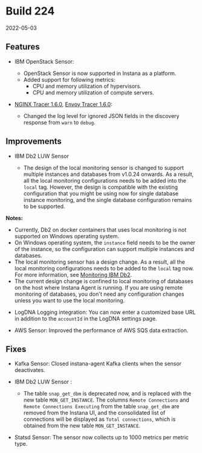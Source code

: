 # Build 224

2022-05-03

## Features

* IBM OpenStack Sensor:
  - OpenStack Sensor is now supported in Instana as a platform.
  - Added support for following metrics:
    - CPU and memory utilization of hypervisors.
    - CPU and memory utilization of compute servers.

* [NGINX Tracer 1.6.0](https://github.com/instana/nginx-tracing#160-2022-04-26), [Envoy Tracer 1.6.0](https://github.com/instana/envoy-tracing#160-2022-04-26):
  - Changed the log level for ignored JSON fields in the discovery response from `warn` to `debug`.

## Improvements

* IBM Db2 LUW Sensor

  - The design of the local monitoring sensor is changed to support multiple instances and databases from v1.0.24 onwards.
    As a result, all the local monitoring configurations needs to be added into the `local` tag.
    However, the design is compatible with the existing configuration that you might be using now for single database instance monitoring, and the single database configuration remains to be supported.
    
**Notes:**
  - Currently, Db2 on docker containers that uses local monitoring is not supported on Windows operating system.
  - On Windows operating system, the `instance` field needs to be the owner of the instance, so the configuration can support multiple instances and databases.
  - The local monitoring sensor has a design change. As a result, all the local monitoring configurations needs to be added to the `local` tag now. For more information, see [Monitoring IBM Db2](https://github.ibm.com/instana/docs/blob/main/src/pages/ecosystem/db2/index.md).
  - The current design change is confined to local monitoring of databases on the host where Instana Agent is running. If you are using remote monitoring of databases, you don't need any configuration changes unless you want to use the local monitoring.

* LogDNA Logging integration: You can now enter a customized base URL in addition to the `accountId` in the LogDNA settings page.

* AWS Sensor: Improved the performance of AWS SQS data extraction.

## Fixes

* Kafka Sensor: Closed instana-agent Kafka clients when the sensor deactivates.

* IBM Db2 LUW Sensor :
  - The table `snap_get_dbm` is deprecated now, and is replaced with the new table `MON_GET_INSTANCE`.
    The columns `Remote Connections` and `Remote Connections Executing` from the table `snap_get_dbm` are removed from the Instana UI, and the consolidated list of connections will be displayed as `Total connections`, which is obtained from the new table `MON_GET_INSTANCE`.

* Statsd Sensor: The sensor now collects up to 1000 metrics per metric type. 
